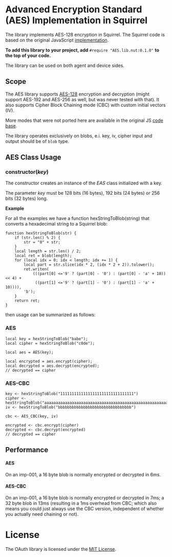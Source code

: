 # Advanced Encryption Standard (AES) Implementation in Squirrel

The library implements AES-128 encryption in Squirrel. The Squirrel code is based
on the original JavaScript [implementation](https://github.com/ricmoo/aes-js).

**To add this library to your project, add** `#require "AES.lib.nut:0.1.0"`
**to the top of your code.**

The library can be used on both agent and device sides.

## Scope

The AES library supports [AES-128](https://en.wikipedia.org/wiki/Advanced_Encryption_Standard)
encryption and decryption (might support AES-192 and AES-256 as well, but was never tested with that).
It also supports Cipher Block Chaining mode (CBC) with custom initial vectors (IV).

More modes that were not ported here are available in the original JS
[code base](https://github.com/ricmoo/aes-js/blob/master/index.js).

The library operates exclusively on blobs, e.i. key, iv,
cipher input and output should be of `blob` type.

## AES Class Usage

### constructor(*key*)

The constructor creates an instance of the *EAS* class initialized with a key.

The parameter *key* must be 128 bits (16 bytes), 192 bits (24 bytes) or 256 bits (32 bytes) long.

**Example**

For all the examples we have a function hexStringToBlob(string) that converts a hexadecimal
string to a Squirrel blob:

```
function hexStringToBlob(str) {
    if (str.len() % 2) {
        str = "0" + str;
    }
    local length = str.len() / 2;
    local ret = blob(length);
    for (local idx = 0; idx < length; idx += 1) {
        local part = str.slice(idx * 2, (idx * 2 + 2)).tolower();
        ret.writen(
            (((part[0] <='9' ? (part[0] - '0') : (part[0] - 'a' + 10)) << 4) +
             ((part[1] <='9' ? (part[1] - '0') : (part[1] - 'a' + 10)))),
        'b');
    }
    return ret;
}
```

then usage can be summarized as follows:

### AES
```
local key = hexStringToBlob("babe");
local cipher = hexStringToBlob("c0de");

local aes = AES(key);

local encrypted = aes.encrypt(cipher);
local decrypted = aes.decrypt(encrypted);
// decrypted == cipher
```

### AES-CBC
```
key <- hexStringToBlob("11111111111111111111111111111111")
cipher <- hexStringToBlob("aaaaaaaaaaaaaaaaaaaaaaaaaaaaaaaaaaaaaaaaaaaaaaaaaaaaaaaaaaaaaaaa")
iv <- hexStringToBlob("bbbbbbbbbbbbbbbbbbbbbbbbbbbbbbbb")

cbc <- AES_CBC(key, iv)

encrypted <- cbc.encrypt(cipher)
decrypted <- cbc.decrypt(encrypted)
// decrypted == cipher
```

## Performance

#### AES
On an imp-001, a 16 byte blob is normally encrypted or decrypted in 6ms.

#### AES-CBC
On an imp-001, a 16 byte blob is normally encrypted or decrypted in 7ms; a 32 byte blob in 13ms (resulting in a 1ms overhead from CBC; which also means you could just always use the CBC version, independent of whether you actually need chaining or not).

# License

The OAuth library is licensed under the [MIT License](LICENSE).